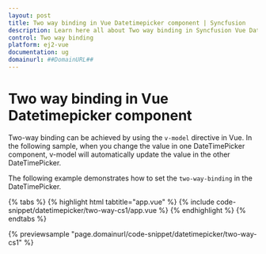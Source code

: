 ```yaml
---
layout: post
title: Two way binding in Vue Datetimepicker component | Syncfusion
description: Learn here all about Two way binding in Syncfusion Vue Datetimepicker component of Syncfusion Essential JS 2 and more.
control: Two way binding 
platform: ej2-vue
documentation: ug
domainurl: ##DomainURL##
---
```


# Two way binding in Vue Datetimepicker component

Two-way binding can be achieved by using the `v-model` directive in Vue. In the following sample, when you change the value in one DateTimePicker component, v-model will automatically update the value in the other DateTimePicker.

The following example demonstrates how to set the `two-way-binding` in the DateTimePicker.

{% tabs %}
{% highlight html tabtitle="app.vue" %}
{% include code-snippet/datetimepicker/two-way-cs1/app.vue %}
{% endhighlight %}
{% endtabs %}
        
{% previewsample "page.domainurl/code-snippet/datetimepicker/two-way-cs1" %}